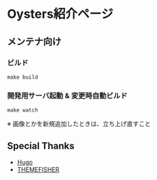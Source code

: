 Oysters紹介ページ
====

メンテナ向け
----

### ビルド
```
make build
```

### 開発用サーバ起動 & 変更時自動ビルド
```
make watch
```

※ 画像とかを新規追加したときは、立ち上げ直すこと


Special Thanks
----
* [Hugo](https://gohugo.io/)
* [THEMEFISHER](https://themefisher.com)

